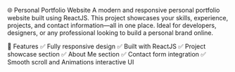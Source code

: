 🌐 Personal Portfolio Website
A modern and responsive personal portfolio website built using ReactJS. This project showcases your skills, experience, projects, and contact information—all in one place. Ideal for developers, designers, or any professional looking to build a personal brand online.

📌 Features
✅ Fully responsive design
✅ Built with ReactJS
✅ Project showcase section
✅ About Me section
✅ Contact form integration
✅ Smooth scroll and Animations interactive UI

